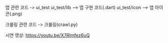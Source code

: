 앱 관련 코드 -> ui_test
    ui_test/lib --> 앱 구현 코드(.dart)
    ui_test/icon --> 앱 아이콘(.png)

크롤링 관련 코드 -> 크롤링(crawl.py)

시연 영상: https://youtu.be/X7Rlmfez6uQ